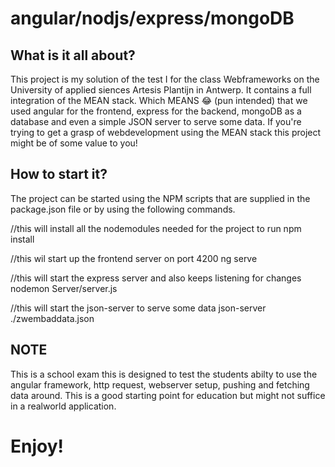 # angular/nodjs/express/mongoDB
## What is it all about?
This project is my solution of the test I for the class Webframeworks on the University of applied siences Artesis Plantijn in Antwerp.
It contains a full integration of the MEAN stack. Which MEANS 😂 (pun intended) that we used angular for the frontend, express for the backend, mongoDB as a database and even a simple JSON server to serve some data. If you're trying to get a grasp of webdevelopment using the MEAN stack this project might be of some value to you!

## How to start it?
The project can be started using the NPM scripts that are supplied in the package.json file or by using the following commands.

//this will install all the nodemodules needed for the project to run
npm install 

//this wil start up the frontend server on port 4200
ng serve

//this will start the express server and also keeps listening for changes
nodemon Server/server.js

//this will start the json-server to serve some data
json-server ./zwembaddata.json

## NOTE
This is a school exam this is designed to test the students abilty to use the angular framework, http request, webserver setup, pushing and fetching data around.
This is a good starting point for education but might not suffice in a realworld application.

# Enjoy!

